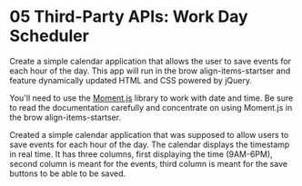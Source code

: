 # 05 Third-Party APIs: Work Day Scheduler

Create a simple calendar application that allows the user to save events for each hour of the day. This app will run in the brow align-items-startser and feature dynamically updated HTML and CSS powered by jQuery.

You'll need to use the [Moment.js](https://momentjs.com/) library to work with date and time. Be sure to read the documentation carefully and concentrate on using Moment.js in the brow align-items-startser.

Created a simple calendar application that was supposed to allow users to save events for each hour of the day. 
The calendar displays the timestamp in real time. It has three columns, first displaying the time (9AM-6PM), second column is meant for the events, third column is meant for the save buttons to be able to be saved.